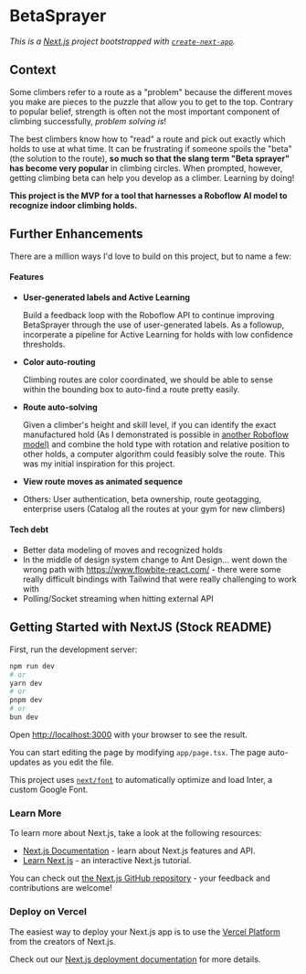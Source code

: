 # BetaSprayer

_This is a [Next.js](https://nextjs.org/) project bootstrapped with [`create-next-app`](https://github.com/vercel/next.js/tree/canary/packages/create-next-app)._

## Context

Some climbers refer to a route as a "problem" because the different moves you make are pieces to the puzzle that allow you to get to the top. Contrary to popular belief, strength is often not the most important component of climbing successfully, _problem solving is_!

The best climbers know how to "read" a route and pick out exactly which holds to use at what time. It can be frustrating if someone spoils the "beta" (the solution to the route), **so much so that the slang term "Beta sprayer" has become very popular** in climbing circles. When prompted, however, getting climbing beta can help you develop as a climber. Learning by doing!

**This project is the MVP for a tool that harnesses a Roboflow AI model to recognize indoor climbing holds.**

## Further Enhancements

There are a million ways I'd love to build on this project, but to name a few:

#### Features

- **User-generated labels and Active Learning**

  Build a feedback loop with the Roboflow API to continue improving BetaSprayer through the use of user-generated labels. As a followup, incorperate a pipeline for Active Learning for holds with low confidence thresholds.

- **Color auto-routing**

  Climbing routes are color coordinated, we should be able to sense within the bounding box to auto-find a route pretty easily.

- **Route auto-solving**

  Given a climber's height and skill level, if you can identify the exact manufactured hold (As I demonstrated is possible in [another Roboflow model)](https://universe.roboflow.com/loboflow-go1lj/climbing-wall) and combine the hold type with rotation and relative position to other holds, a computer algorithm could feasibly solve the route. This was my initial inspiration for this project.

- **View route moves as animated sequence**

- Others: User authentication, beta ownership, route geotagging, enterprise users (Catalog all the routes at your gym for new climbers)

#### Tech debt

- Better data modeling of moves and recognized holds
- In the middle of design system change to Ant Design... went down the wrong path with https://www.flowbite-react.com/ - there were some really difficult bindings with Tailwind that were really challenging to work with
- Polling/Socket streaming when hitting external API

## Getting Started with NextJS (Stock README)

First, run the development server:

```bash
npm run dev
# or
yarn dev
# or
pnpm dev
# or
bun dev
```

Open [http://localhost:3000](http://localhost:3000) with your browser to see the result.

You can start editing the page by modifying `app/page.tsx`. The page auto-updates as you edit the file.

This project uses [`next/font`](https://nextjs.org/docs/basic-features/font-optimization) to automatically optimize and load Inter, a custom Google Font.

### Learn More

To learn more about Next.js, take a look at the following resources:

- [Next.js Documentation](https://nextjs.org/docs) - learn about Next.js features and API.
- [Learn Next.js](https://nextjs.org/learn) - an interactive Next.js tutorial.

You can check out [the Next.js GitHub repository](https://github.com/vercel/next.js/) - your feedback and contributions are welcome!

### Deploy on Vercel

The easiest way to deploy your Next.js app is to use the [Vercel Platform](https://vercel.com/new?utm_medium=default-template&filter=next.js&utm_source=create-next-app&utm_campaign=create-next-app-readme) from the creators of Next.js.

Check out our [Next.js deployment documentation](https://nextjs.org/docs/deployment) for more details.
